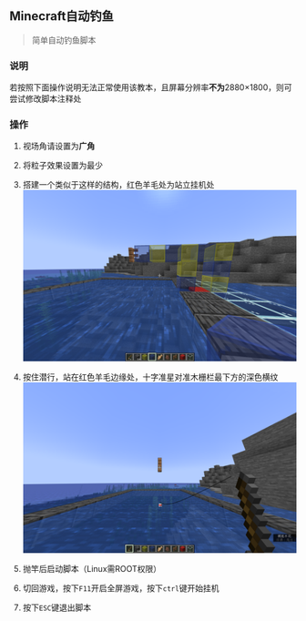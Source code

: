

## Minecraft自动钓鱼

> 简单自动钓鱼脚本



### 说明

若按照下面操作说明无法正常使用该教本，且屏幕分辨率**不为**2880×1800，则可尝试修改脚本注释处



### 操作

1. 视场角请设置为**广角**
1. 将粒子效果设置为最少
1. 搭建一个类似于这样的结构，红色羊毛处为站立挂机处
   ![1](pictures/1.png)



2. 按住潜行，站在红色羊毛边缘处，十字准星对准木栅栏最下方的深色横纹
   ![2](pictures/2.png)
   
2. 抛竿后启动脚本（Linux需ROOT权限）
3. 切回游戏，按下`F11`开启全屏游戏，按下`ctrl`键开始挂机
4. 按下`ESC`键退出脚本

